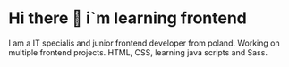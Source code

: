 # Hi there 👋 i`m learning frontend
I am a IT specialis and junior frontend developer from poland.  Working on multiple frontend projects. HTML, CSS, learning java scripts and Sass.

